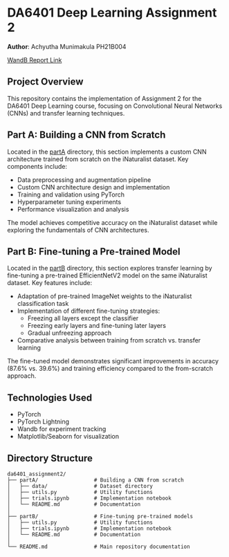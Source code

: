 # DA6401 Deep Learning Assignment 2

**Author**: Achyutha Munimakula PH21B004

[WandB Report Link](https://api.wandb.ai/links/bullseye2608-indian-institute-of-technology-madras/jxhqe65y)

## Project Overview

This repository contains the implementation of Assignment 2 for the DA6401 Deep Learning course, focusing on Convolutional Neural Networks (CNNs) and transfer learning techniques.

## Part A: Building a CNN from Scratch

Located in the [partA](./partA) directory, this section implements a custom CNN architecture trained from scratch on the iNaturalist dataset. Key components include:

- Data preprocessing and augmentation pipeline
- Custom CNN architecture design and implementation
- Training and validation using PyTorch
- Hyperparameter tuning experiments
- Performance visualization and analysis

The model achieves competitive accuracy on the iNaturalist dataset while exploring the fundamentals of CNN architectures.

## Part B: Fine-tuning a Pre-trained Model

Located in the [partB](./partB) directory, this section explores transfer learning by fine-tuning a pre-trained EfficientNetV2 model on the same iNaturalist dataset. Key features include:

- Adaptation of pre-trained ImageNet weights to the iNaturalist classification task
- Implementation of different fine-tuning strategies:
  - Freezing all layers except the classifier
  - Freezing early layers and fine-tuning later layers
  - Gradual unfreezing approach
- Comparative analysis between training from scratch vs. transfer learning

The fine-tuned model demonstrates significant improvements in accuracy (87.6% vs. 39.6%) and training efficiency compared to the from-scratch approach.

## Technologies Used

- PyTorch
- PyTorch Lightning
- Wandb for experiment tracking
- Matplotlib/Seaborn for visualization

## Directory Structure

```
da6401_assignment2/
├── partA/                  # Building a CNN from scratch
│   ├── data/               # Dataset directory
│   ├── utils.py            # Utility functions
│   ├── trials.ipynb        # Implementation notebook
│   └── README.md           # Documentation
│
├── partB/                  # Fine-tuning pre-trained models
│   ├── utils.py            # Utility functions
│   ├── trials.ipynb        # Implementation notebook
│   └── README.md           # Documentation
│
└── README.md               # Main repository documentation
```
